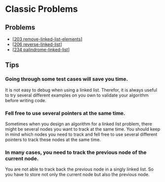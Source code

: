 # Classic Problems

## Problems
* [[203 remove-linked-list-elements](./203.remove-linked-list-elements.go)]
* [[206 reverse-linked-list](./206.reverse-linked-list.go)]
* [[234 palindrome-linked-list](./234.palindrome-linked-list.go)]

## Tips
### Going through some test cases will save you time.
It is not easy to debug when using a linked list. Therefor, it is always useful to try several different examples on you own to validate your algorithm before writing code.

### Fell free to use several pointers at the same time.
Sometimes when you design an algorithm for a linked list problem, there might be several nodes you want to track at the same time. You should keep in mind which nodes you need to track and fell free to use several different pointers to track these nodes at the same time.

### In many cases, you need to track the previous node of the current node.
You are not able to track back the previous node in a singly linked list. So you have to store not only the current node but also the previous node.